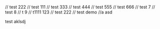 // test 222
// test 111
// test 333
// test 444
// test 555
// test 666
// test 7
// test 8
// t 9
// t1111
123
// test 222
// test demo
//a
asd

test
aklsdj